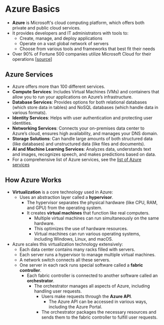 # Azure Basics

- **Azure** is Microsoft's cloud computing platform, which offers both private and public cloud services.
- It provides developers and IT administrators with tools to:
  - Create, manage, and deploy applications
  - Operate on a vast global network of servers
  - Choose from various tools and frameworks that best fit their needs
- Over 90% of Fortune 500 companies utilize Microsoft Cloud for their operations [[source](https://docs.microsoft.com/en-us/learn/modules/welcome-to-azure/1-introduction)]

## Azure Services

- Azure offers more than 100 different services.
- **Compute Services**: Includes Virtual Machines (VMs) and containers that allow you to run your applications on Azure’s infrastructure.
- **Database Services**: Provides options for both relational databases (which store data in tables) and NoSQL databases (which handle data in various formats).
- **Identity Services**: Helps with user authentication and protecting user identities.
- **Networking Services**: Connects your on-premises data center to Azure’s cloud, ensures high availability, and manages your DNS domain.
- **Storage Solutions**: Can handle large amounts of both structured data (like databases) and unstructured data (like files and documents).
- **AI and Machine Learning Services**: Analyzes data, understands text and images, recognizes speech, and makes predictions based on data.
- For a comprehensive list of Azure services, see the [list of Azure services](./3.%20Azure%20Services.md)

## How Azure Works

- **Virtualization** is a core technology used in Azure:
  - Uses an abstraction layer called a **hypervisor**.
    - The hypervisor separates the physical hardware (like CPU, RAM, and GPU) from the operating system.
    - It creates **virtual machines** that function like real computers.
      - Multiple virtual machines can run simultaneously on the same hardware.
      - This optimizes the use of hardware resources.
      - Virtual machines can run various operating systems, including Windows, Linux, and macOS.
- Azure scales this virtualization technology extensively:
  - Each data center contains many racks filled with servers.
  - Each server runs a hypervisor to manage multiple virtual machines.
  - A network switch connects all these servers.
  - One server in each rack runs special software called a **fabric controller**.
    - Each fabric controller is connected to another software called an **orchestrator**.
      - The orchestrator manages all aspects of Azure, including handling user requests.
        - Users make requests through the **Azure API**.
          - The Azure API can be accessed in various ways, including the Azure Portal.
        - The orchestrator packages the necessary resources and sends them to the fabric controller to fulfill user requests.


